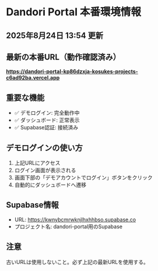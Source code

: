 # Dandori Portal 本番環境情報
## 2025年8月24日 13:54 更新

## 最新の本番URL（動作確認済み）
**https://dandori-portal-kp86dzxja-kosukes-projects-c6ad92ba.vercel.app**

## 重要な機能
- ✅ デモログイン: 完全動作中
- ✅ ダッシュボード: 正常表示
- ✅ Supabase認証: 接続済み

## デモログインの使い方
1. 上記URLにアクセス
2. ログイン画面が表示される
3. 画面下部の「デモアカウントでログイン」ボタンをクリック
4. 自動的にダッシュボードへ遷移

## Supabase情報
- URL: https://kwnybcmrwknjlhxhhbso.supabase.co
- プロジェクト名: dandori-portal用のSupabase

## 注意
古いURLは使用しないこと。必ず上記の最新URLを使用する。